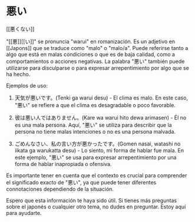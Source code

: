 # 悪い
[[悪くない]]

"[[悪]][[い]]" se pronuncia "warui" en romanización. Es un adjetivo en [[Japons]] que se traduce como "malo" o "malo/a". Puede referirse tanto a algo que está en malas condiciones o que es de baja calidad, como a comportamientos o acciones negativas. La palabra "悪い" también puede utilizarse para disculparse o para expresar arrepentimiento por algo que se ha hecho.

Ejemplos de uso:

1. 天気が悪いです。(Tenki ga warui desu) - El clima es malo. En este caso, "悪い" se refiere a que el clima es desagradable o poco favorable.
    
2. 彼は悪い人ではありません。(Kare wa warui hito dewa arimasen) - Él no es una mala persona. Aquí, "悪い" se utiliza para describir que la persona no tiene malas intenciones o no es una persona malvada.
    
3. ごめんなさい、私の言い方が悪かったです。(Gomen nasai, watashi no iikata ga warukatta desu) - Lo siento, mi forma de hablar fue mala. En este ejemplo, "悪い" se usa para expresar arrepentimiento por una forma de hablar inapropiada o ofensiva.
    

Es importante tener en cuenta que el contexto es crucial para comprender el significado exacto de "悪い", ya que puede tener diferentes connotaciones dependiendo de la situación.

Espero que esta información te haya sido útil. Si tienes más preguntas sobre el japonés o cualquier otro tema, no dudes en preguntar. Estoy aquí para ayudarte.